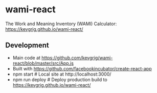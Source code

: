 # wami-react
The Work and Meaning Inventory (WAMI) Calculator: https://kevgrig.github.io/wami-react/

## Development

* Main code at https://github.com/kevgrig/wami-react/blob/master/src/App.js
* Built with https://github.com/facebookincubator/create-react-app
* npm start # Local site at http://localhost:3000/
* npm run deploy # Deploy production build to https://kevgrig.github.io/wami-react/
